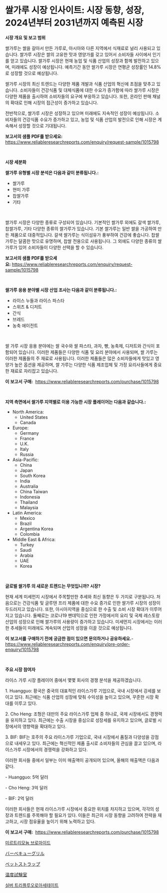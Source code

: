 <p><h1>쌀가루 시장 인사이트: 시장 동향, 성장, 2024년부터 2031년까지 예측된 시장</h1></p><p><strong>시장 개요 및 보고 범위</strong></p>
<p><p>쌀가루는 쌀을 갈아서 만든 가루로, 아시아와 다른 지역에서 식재료로 널리 사용되고 있습니다. 쌀가루 시장은 쌀의 고유한 맛과 영양가를 갖고 있어서 소비자들 사이에서 인기를 얻고 있습니다. 쌀가루 시장은 현재 농업 및 식품 산업의 성장과 함께 발전하고 있으며, 미래에도 성장이 예상됩니다. 예측기간 동안 쌀가루 시장은 연평균 성장률인 14.8%로 성장할 것으로 예상됩니다.</p><p>쌀가루 시장의 최신 트렌드는 다양한 제품 개발과 식품 산업의 혁신에 초점을 맞추고 있습니다. 소비자들이 건강식품 및 대체식품에 대한 수요가 증가함에 따라 쌀가루 시장은 다양한 제품을 출시하여 소비자들의 요구에 부응하고 있습니다. 또한, 온라인 판매 채널의 확대로 인해 시장의 접근성이 증가하고 있습니다.</p><p>전반적으로, 쌀가루 시장은 성장하고 있으며 미래에도 지속적인 성장이 예상됩니다. 소비자들의 건강식품 수요가 증가하고 있고, 농업 및 식품 산업의 발전으로 인해 시장은 계속해서 성장할 것으로 기대됩니다.</p></p>
<p><strong>보고서의 샘플 PDF를 받으세요:</strong> <a href="https://www.reliableresearchreports.com/enquiry/request-sample/1015798">https://www.reliableresearchreports.com/enquiry/request-sample/1015798</a></p>
<p>&nbsp;</p>
<p><strong>시장 세분화</strong></p>
<p><strong>쌀가루 유형별 시장 분석은 다음과 같이 분류됩니다.:</strong></p>
<p><ul><li>쌀가루</li><li>현미 가루</li><li>찹쌀가루</li><li>기타</li></ul></p>
<p>&nbsp;</p>
<p><p>쌀가루 시장은 다양한 종류로 구성되어 있습니다. 기본적인 쌀가루 외에도 갈색 쌀가루, 찹쌀가루, 기타 다양한 종류의 쌀가루가 있습니다. 기본 쌀가루는 일반 쌀을 가공하여 만든 제품으로 대중적입니다. 갈색 쌀가루는 식이섬유가 풍부하여 건강에 좋습니다. 찹쌀가루는 달콤한 맛으로 유명하며, 찹쌀 전용으로 사용됩니다. 그 외에도 다양한 종류의 쌀가루가 있어 소비자들이 다양한 선택을 할 수 있습니다.</p></p>
<p><strong>보고서의 샘플 PDF를 받으세요:</strong>&nbsp;<a href="https://www.reliableresearchreports.com/enquiry/request-sample/1015798">https://www.reliableresearchreports.com/enquiry/request-sample/1015798</a></p>
<p>&nbsp;</p>
<p><strong> 쌀가루 응용 분야별 시장 산업 조사는 다음과 같이 분류됩니다.:</strong></p>
<p><ul><li>라이스 누들과 라이스 파스타</li><li>스위츠 & 디저트</li><li>간식</li><li>브레드</li><li>농축 에이전트</li></ul></p>
<p>&nbsp;</p>
<p><p>쌀 가루 시장 응용 분야에는 쌀 국수와 쌀 파스타, 과자, 빵, 농축제, 디저트와 간식이 포함되어 있습니다. 이러한 제품들은 다양한 식품 및 요리 분야에서 사용되며, 쌀 가루는 이러한 제품들의 주 재료로 사용됩니다. 이러한 제품들은 많은 소비자들에게 맛있고 영양가 높은 옵션을 제공하며, 쌀 가루는 다양한 식품 제조업체 및 가정 요리사들에게 중요한 재료로 자리잡고 있습니다.</p></p>
<p><strong>이 보고서 구매:</strong>&nbsp; <a href="https://www.reliableresearchreports.com/purchase/1015798">https://www.reliableresearchreports.com/purchase/1015798</a></p>
<p>&nbsp;</p>
<p><strong>지역 측면에서 쌀가루 지역별로 이용 가능한 시장 플레이어는 다음과 같습니다.:</strong></p>
<p><ul>
    <li>
        North America:
        <ul>
            <li>United States</li>
            <li>Canada</li>
        </ul>
    </li>
    <li>
        Europe:
        <ul>
            <li>Germany</li>
            <li>France</li>
            <li>U.K.</li>
            <li>Italy</li>
            <li>Russia</li>
        </ul>
    </li>
    <li>
        Asia-Pacific:
        <ul>
            <li>China</li>
            <li>Japan</li>
            <li>South Korea</li>
            <li>India</li>
            <li>Australia</li>
            <li>China Taiwan</li>
            <li>Indonesia</li>
            <li>Thailand</li>
            <li>Malaysia</li>
        </ul>
    </li>
    <li>
        Latin America:
        <ul>
            <li>Mexico</li>
            <li>Brazil</li>
            <li>Argentina Korea</li>
            <li>Colombia</li>
        </ul>
    </li>
    <li>
        Middle East & Africa:
        <ul>
            <li>Turkey</li>
            <li>Saudi</li>
            <li>Arabia</li>
            <li>UAE</li>
            <li>Korea</li>
        </ul>
    </li>
    </ul></p>
<p>&nbsp;</p>
<p><strong>글로벌 쌀가루 의 새로운 트렌드는 무엇입니까? 시장?</strong></p>
<p><p>현재 세계 미세먼지 시장에서 주목할만한 추세와 최신 동향은 두 가지로 구분됩니다. 처음으로는 건강식품 및 글루텐 프리 제품에 대한 수요 증가로 인한 쌀가루 시장의 성장이 두드러지고 있습니다. 또한, 아시아지역을 중심으로 한 수출 및 소비 시장 확대가 이루어지고 있습니다. 둘째로는 코로나19 팬데믹으로 인한 가정에서의 요리 및 국제 레스토랑 산업의 성장으로 인해 쌀가루의 사용량이 증가하고 있습니다. 미세먼지 시장에서는 이러한 추세들이 미래에도 계속되며 산업의 성장을 이끌 것으로 예상됩니다.</p></p>
<p><strong>이 보고서를 구매하기 전에 궁금한 점이 있으면 문의하거나 공유하세요.</strong>- <a href="https://www.reliableresearchreports.com/enquiry/pre-order-enquiry/1015798">https://www.reliableresearchreports.com/enquiry/pre-order-enquiry/1015798</a></p>
<p>&nbsp;</p>
<p><strong>주요 시장 참여자</strong></p>
<p><p>라이스 가루 시장 플레이어 중에서 몇몇 회사의 경쟁 분석을 제공하겠습니다.</p><p>1. Huangguo: 황국은 중국의 대표적인 라이스가루 기업으로, 국내 시장에서 강세를 보이고 있다. 최근에는 식품 산업의 성장에 맞춰 수익성을 높이고 있으며, 꾸준한 시장 확대를 이루고 있다.</p><p>2. Cho Heng: 조헝은 대만의 주요 라이스가루 업체 중 하나로, 국제 시장에서도 경쟁력을 유지하고 있다. 최근에는 수출 시장을 중심으로 성장세를 유지하고 있으며, 글로벌 시장에서의 영향력을 확대하고 있다.</p><p>3. BIF: BIF는 호주의 주요 라이스가루 기업으로, 국내 시장에서 품질과 다양성을 강점으로 내세우고 있다. 최근에는 혁신적인 제품 출시로 소비자들의 관심을 끌고 있으며, 라이스가루 시장에서의 경쟁력을 강화하고 있다.</p><p>이러한 회사들 중에서 일부는 이미 매출액이 공개되어 있으며, 올해의 매출액은 다음과 같다.</p><p>- Huangguo: 5억 달러</p><p>- Cho Heng: 3억 달러</p><p>- BIF: 2억 달러</p><p>이러한 회사들은 현재 라이스가루 시장에서 중요한 위치를 차지하고 있으며, 각각의 성장과 트렌드를 주목해야 할 필요가 있다. 이들은 최근의 시장 동향을 고려하여 전략을 재고하고, 시장 점유율을 높이기 위해 노력하고 있다.</p></p>
<p><strong>이 보고서 구매:</strong>&nbsp;&nbsp;<a href="https://www.reliableresearchreports.com/purchase/1015798">https://www.reliableresearchreports.com/purchase/1015798</a></p>
<p><p><a href="https://medium.com/@hermanokutneva7878567/%EC%97%BC%ED%99%94-%EB%AF%B8%EB%A6%AC%ED%8A%B8%EB%A1%9C%EB%8B%88%EC%9B%80-%EC%8B%9C%EC%9E%A5-%EA%B7%9C%EB%AA%A8%EB%8A%94-%EA%B8%80%EB%A1%9C%EB%B2%8C-%EC%82%B0%EC%97%85%EC%97%90%EC%84%9C-%EC%B5%9C%EC%A0%81%EC%9D%98-%EB%A7%88%EC%BC%80%ED%8C%85-%EC%B1%84%EB%84%90%EC%9D%84-%EB%82%98%ED%83%80%EB%83%85%EB%8B%88%EB%8B%A4-1aa3b9c96b89">미르트리모늄 브로마이드</a></p><p><a href="https://github.com/mreklxf44233/Market-Research-Report-List-1/blob/main/8801384189969.md">バーベキューグリル</a></p><p><a href="https://github.com/cbigkbh02719/Market-Research-Report-List-1/blob/main/2963947189970.md">ペットストラップ</a></p><p><a href="https://medium.com/@emmittkutch2023/%E6%B8%A9%E5%BA%A6%E8%A9%A6%E9%A8%93%E3%83%81%E3%83%A3%E3%83%B3%E3%83%90%E3%83%BC%E5%B8%82%E5%A0%B4-%E7%AB%B6%E4%BA%89%E5%88%86%E6%9E%90-%E5%B8%82%E5%A0%B4%E5%8B%95%E5%90%91-2031%E5%B9%B4%E3%81%BE%E3%81%A7%E3%81%AE%E4%BA%88%E6%B8%AC-964f82a6b2d1">温度試験室</a></p><p><a href="https://medium.com/@gabrielblanda5656/%EC%9D%80-trifluoroacetate-%EC%8B%9C%EC%9E%A5-%EC%9C%A0%ED%98%95-%EC%9D%91%EC%9A%A9-%EB%B0%8F-%EC%A7%80%EB%A6%AC%EC%A0%81%EC%9C%BC%EB%A1%9C-%EC%A2%85%ED%95%A9-%ED%8F%89%EA%B0%80-635bc8ddc1ab">실버 트리플루오로아세테이트</a></p></p>
